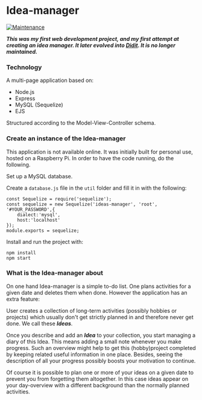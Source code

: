 # Idea-manager

[![Maintenance](https://img.shields.io/maintenance/no/2020)](https://img.shields.io/maintenance/no/2020)

***This was my first web development project, and my first attempt at creating an idea manager. It later evolved into [Didit](https://github.com/newnebula/Didit). It is no longer maintained.***

### Technology

A multi-page application based on:

- Node.js
- Express
- MySQL (Sequelize)
- EJS

Structured according to the Model-View-Controller schema.

### Create an instance of the Idea-manager

This application is not available online. It was initially built for personal use, hosted on a Raspberry Pi. In order to have the code running, do the following.

Set up a MySQL database.

Create a `database.js` file in the `util` folder and fill it in with the following:

```
const Sequelize = require('sequelize');
const sequelize = new Sequelize('ideas-manager', 'root', '#YOUR_PASSWORD',{
    dialect:'mysql',
    host:'localhost'
});
module.exports = sequelize;
```

Install and run the project with:

```
npm install
npm start
```

### What is the Idea-manager about

On one hand Idea-manager is a simple to-do list. One plans activities for a given date and deletes them when done. However the application has an extra feature:

User creates a collection of long-term activities (possibly hobbies or projects) which usually don't get strictly planned in and therefore never get done. We call these ***Ideas***.

Once you describe and add an ***Idea*** to your collection, you start managing a diary of this Idea. This means adding a small note whenever you make progress. Such an overview might help to get this (hobby)project completed by keeping related useful information in one place. Besides, seeing the description of all your progress possibly boosts your motivation to continue.

Of course it is possible to plan one or more of your ideas on a given date to prevent you from forgetting them altogether. In this case ideas appear on your day-overview with a different background than the normally planned activities.
